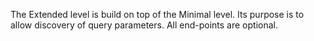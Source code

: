 The Extended level is build on top of the Minimal level. Its purpose is to allow discovery of query parameters.
All end-points are optional.

